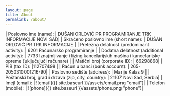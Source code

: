 ```yaml
---
layout: page
title: About
permalink: /about/
---
```


| Poslovno ime (name): | DUŠAN ORLOVIĆ PR PROGRAMIRANJE TRK INFORMACIJE NOVI SAD|
| Skraćeno poslovno ime (short name): | DUŠAN ORLOVIĆ PR TRK INFORMACIJE |
| Pretezna delatnost (predominant activity): | 6201 Računarsko programiranje |
| Dodatna delatnost (additional activity): | 7733 Iznajmljivanje i lizing kancelarijskih mašina i kancelarijske opreme (uključujući računare) |
| Matični broj (corporate ID): | 66298868|
| PIB (tax ID): |112707498 |
| Račun u banci (bank account): | 265-2050310001216-90|
| Poslovno sedište (address): | Marije Kalas 9 |
| Poštanski broj, grad i drzava (zip, city, country): | 21107 Novi Sad, Serbia|
| Imejl (email): | ![email]({{ site.baseurl }}/assets/email.png "email")|
| Telefon (mobile): | ![phone]({{ site.baseurl }}/assets/phone.png "phone")|
